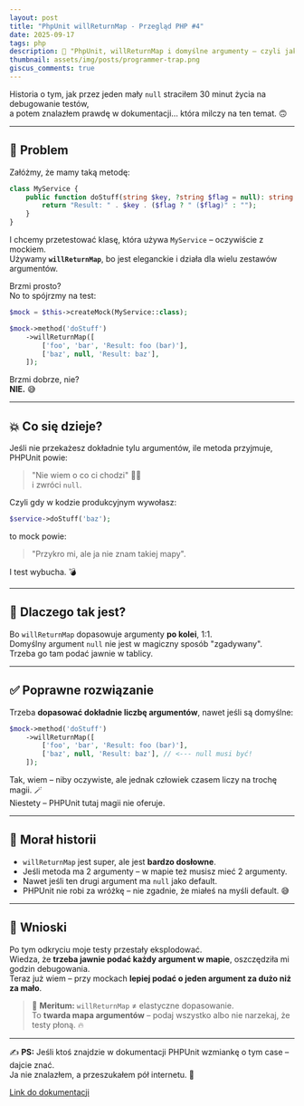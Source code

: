 ```yaml
---
layout: post
title: "PhpUnit willReturnMap - Przegląd PHP #4"
date: 2025-09-17
tags: php
description: 🐛 "PhpUnit, willReturnMap i domyślne argumenty – czyli jak wpaść w subtelną pułapkę 🪤"
thumbnail: assets/img/posts/programmer-trap.png
giscus_comments: true
---
```


Historia o tym, jak przez jeden mały `null` straciłem 30 minut życia na debugowanie testów,  
a potem znalazłem prawdę w dokumentacji… która milczy na ten temat. 🙃

---

## 🧐 Problem

Załóżmy, że mamy taką metodę:

```php
class MyService {
    public function doStuff(string $key, ?string $flag = null): string {
        return "Result: " . $key . ($flag ? " ($flag)" : "");
    }
}
```

I chcemy przetestować klasę, która używa `MyService` – oczywiście z mockiem.  
Używamy **`willReturnMap`**, bo jest eleganckie i działa dla wielu zestawów argumentów.

Brzmi prosto?  
No to spójrzmy na test:

```php
$mock = $this->createMock(MyService::class);

$mock->method('doStuff')
    ->willReturnMap([
        ['foo', 'bar', 'Result: foo (bar)'],
        ['baz', null, 'Result: baz'],
    ]);
```

Brzmi dobrze, nie?  
**NIE.** 😅

---

## 💥 Co się dzieje?

Jeśli nie przekażesz dokładnie tylu argumentów, ile metoda przyjmuje, PHPUnit powie:

> "Nie wiem o co ci chodzi" 🤷‍♂️  
> i zwróci `null`.

Czyli gdy w kodzie produkcyjnym wywołasz:

```php
$service->doStuff('baz');
```

to mock powie:

> "Przykro mi, ale ja nie znam takiej mapy".

I test wybucha. 💣

---

## 🤯 Dlaczego tak jest?

Bo `willReturnMap` dopasowuje argumenty **po kolei**, 1:1.  
Domyślny argument `null` nie jest w magiczny sposób "zgadywany".  
Trzeba go tam podać jawnie w tablicy.

---

## ✅ Poprawne rozwiązanie

Trzeba **dopasować dokładnie liczbę argumentów**, nawet jeśli są domyślne:

```php
$mock->method('doStuff')
    ->willReturnMap([
        ['foo', 'bar', 'Result: foo (bar)'],
        ['baz', null, 'Result: baz'], // <--- null musi być!
    ]);
```

Tak, wiem – niby oczywiste, ale jednak człowiek czasem liczy na trochę magii. 🪄  
Niestety – PHPUnit tutaj magii nie oferuje.

---

## 📝 Morał historii

- `willReturnMap` jest super, ale jest **bardzo dosłowne**.
- Jeśli metoda ma 2 argumenty – w mapie też musisz mieć 2 argumenty.
- Nawet jeśli ten drugi argument ma `null` jako default.
- PHPUnit nie robi za wróżkę – nie zgadnie, że miałeś na myśli default. 😅

---

## 🎉 Wnioski

Po tym odkryciu moje testy przestały eksplodować.  
Wiedza, że **trzeba jawnie podać każdy argument w mapie**, oszczędziła mi godzin debugowania.  
Teraz już wiem – przy mockach **lepiej podać o jeden argument za dużo niż za mało**.

> 🧠 **Meritum:** `willReturnMap` ≠ elastyczne dopasowanie.  
> To **twarda mapa argumentów** – podaj wszystko albo nie narzekaj, że testy płoną. 🔥

---

✍️ **PS:** Jeśli ktoś znajdzie w dokumentacji PHPUnit wzmiankę o tym case – dajcie znać.  
Ja nie znalazłem, a przeszukałem pół internetu. 🙈

[Link do dokumentacji](https://docs.phpunit.de/en/12.3/test-doubles.html#willreturnmap)
